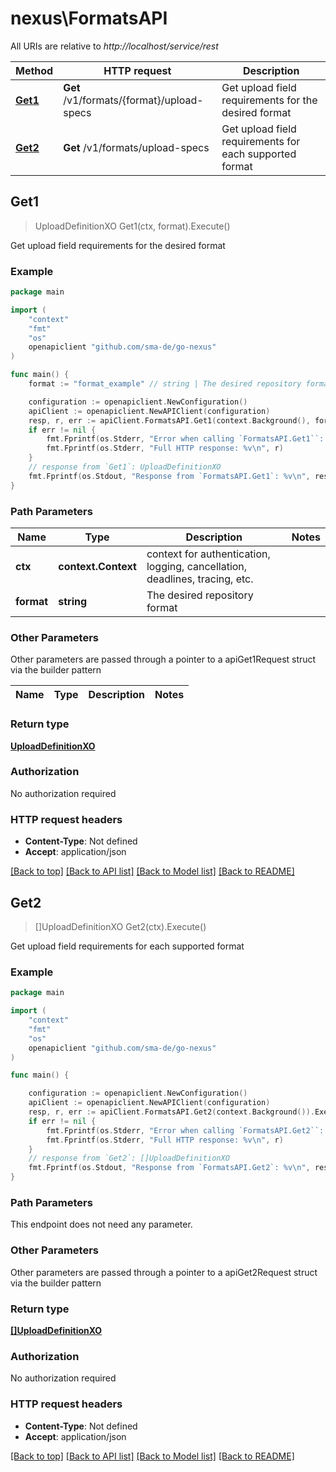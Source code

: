 # nexus\FormatsAPI

All URIs are relative to *http://localhost/service/rest*

Method | HTTP request | Description
------------- | ------------- | -------------
[**Get1**](FormatsAPI.md#Get1) | **Get** /v1/formats/{format}/upload-specs | Get upload field requirements for the desired format
[**Get2**](FormatsAPI.md#Get2) | **Get** /v1/formats/upload-specs | Get upload field requirements for each supported format



## Get1

> UploadDefinitionXO Get1(ctx, format).Execute()

Get upload field requirements for the desired format

### Example

```go
package main

import (
	"context"
	"fmt"
	"os"
	openapiclient "github.com/sma-de/go-nexus"
)

func main() {
	format := "format_example" // string | The desired repository format

	configuration := openapiclient.NewConfiguration()
	apiClient := openapiclient.NewAPIClient(configuration)
	resp, r, err := apiClient.FormatsAPI.Get1(context.Background(), format).Execute()
	if err != nil {
		fmt.Fprintf(os.Stderr, "Error when calling `FormatsAPI.Get1``: %v\n", err)
		fmt.Fprintf(os.Stderr, "Full HTTP response: %v\n", r)
	}
	// response from `Get1`: UploadDefinitionXO
	fmt.Fprintf(os.Stdout, "Response from `FormatsAPI.Get1`: %v\n", resp)
}
```

### Path Parameters


Name | Type | Description  | Notes
------------- | ------------- | ------------- | -------------
**ctx** | **context.Context** | context for authentication, logging, cancellation, deadlines, tracing, etc.
**format** | **string** | The desired repository format | 

### Other Parameters

Other parameters are passed through a pointer to a apiGet1Request struct via the builder pattern


Name | Type | Description  | Notes
------------- | ------------- | ------------- | -------------


### Return type

[**UploadDefinitionXO**](UploadDefinitionXO.md)

### Authorization

No authorization required

### HTTP request headers

- **Content-Type**: Not defined
- **Accept**: application/json

[[Back to top]](#) [[Back to API list]](../README.md#documentation-for-api-endpoints)
[[Back to Model list]](../README.md#documentation-for-models)
[[Back to README]](../README.md)


## Get2

> []UploadDefinitionXO Get2(ctx).Execute()

Get upload field requirements for each supported format

### Example

```go
package main

import (
	"context"
	"fmt"
	"os"
	openapiclient "github.com/sma-de/go-nexus"
)

func main() {

	configuration := openapiclient.NewConfiguration()
	apiClient := openapiclient.NewAPIClient(configuration)
	resp, r, err := apiClient.FormatsAPI.Get2(context.Background()).Execute()
	if err != nil {
		fmt.Fprintf(os.Stderr, "Error when calling `FormatsAPI.Get2``: %v\n", err)
		fmt.Fprintf(os.Stderr, "Full HTTP response: %v\n", r)
	}
	// response from `Get2`: []UploadDefinitionXO
	fmt.Fprintf(os.Stdout, "Response from `FormatsAPI.Get2`: %v\n", resp)
}
```

### Path Parameters

This endpoint does not need any parameter.

### Other Parameters

Other parameters are passed through a pointer to a apiGet2Request struct via the builder pattern


### Return type

[**[]UploadDefinitionXO**](UploadDefinitionXO.md)

### Authorization

No authorization required

### HTTP request headers

- **Content-Type**: Not defined
- **Accept**: application/json

[[Back to top]](#) [[Back to API list]](../README.md#documentation-for-api-endpoints)
[[Back to Model list]](../README.md#documentation-for-models)
[[Back to README]](../README.md)

